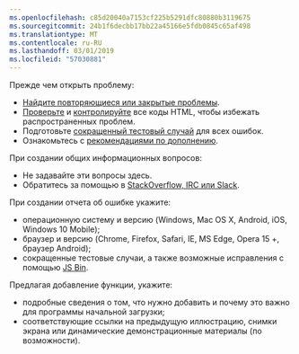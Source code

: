 ```yaml
---
ms.openlocfilehash: c85d20040a7153cf225b5291dfc80880b3119675
ms.sourcegitcommit: 24b1f6decbb17bb22a45166e5fdb0845c65af498
ms.translationtype: MT
ms.contentlocale: ru-RU
ms.lasthandoff: 03/01/2019
ms.locfileid: "57030881"
---
```

Прежде чем открыть проблему:

- [Найдите повторяющиеся или закрытые проблемы](https://github.com/twbs/bootstrap/issues?utf8=%E2%9C%93&q=is%3Aissue).
- [Проверьте](http://validator.w3.org/nu/) и [контролируйте](https://github.com/twbs/bootlint#in-the-browser) все коды HTML, чтобы избежать распространенных проблем.
- Подготовьте [сокращенный тестовый случай](https://css-tricks.com/reduced-test-cases/) для всех ошибок.
- Ознакомьтесь с [рекомендациями по дополнению](https://github.com/twbs/bootstrap/blob/master/CONTRIBUTING.md).

При создании общих информационных вопросов:

- Не задавайте эти вопросы здесь.
- Обратитесь за помощью в [StackOverflow, IRC или Slack](https://github.com/twbs/bootstrap/blob/master/README.md#community).

При создании отчета об ошибке укажите:

- операционную систему и версию (Windows, Mac OS X, Android, iOS, Windows 10 Mobile);
- браузер и версию (Chrome, Firefox, Safari, IE, MS Edge, Opera 15 +, браузер Android);
- сокращенные тестовые случаи, а также возможные исправления с помощью [JS Bin](https://jsbin.com).

Предлагая добавление функции, укажите:

- подробные сведения о том, что нужно добавить и почему это важно для программы начальной загрузки;
- соответствующие ссылки на предыдущую иллюстрацию, снимки экрана или динамические демонстрационные материалы (по возможности).
